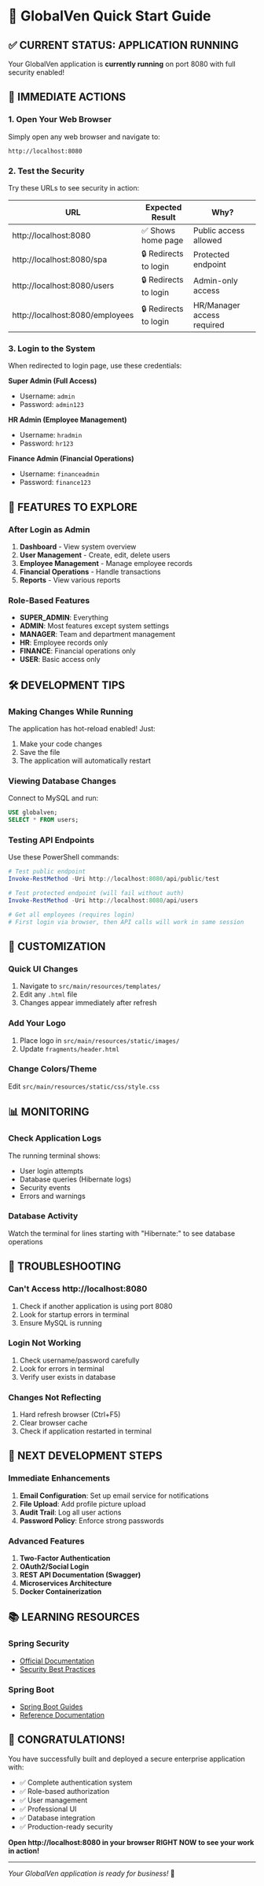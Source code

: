 # 🚀 GlobalVen Quick Start Guide

## ✅ **CURRENT STATUS: APPLICATION RUNNING**

Your GlobalVen application is **currently running** on port 8080 with full security enabled!

## 🎯 **IMMEDIATE ACTIONS**

### **1. Open Your Web Browser**
Simply open any web browser and navigate to:

```
http://localhost:8080
```

### **2. Test the Security**
Try these URLs to see security in action:

| URL | Expected Result | Why? |
|-----|-----------------|------|
| http://localhost:8080 | ✅ Shows home page | Public access allowed |
| http://localhost:8080/spa | 🔒 Redirects to login | Protected endpoint |
| http://localhost:8080/users | 🔒 Redirects to login | Admin-only access |
| http://localhost:8080/employees | 🔒 Redirects to login | HR/Manager access required |

### **3. Login to the System**
When redirected to login page, use these credentials:

**Super Admin (Full Access)**
- Username: `admin`
- Password: `admin123`

**HR Admin (Employee Management)**
- Username: `hradmin`
- Password: `hr123`

**Finance Admin (Financial Operations)**
- Username: `financeadmin`
- Password: `finance123`

## 📱 **FEATURES TO EXPLORE**

### **After Login as Admin**
1. **Dashboard** - View system overview
2. **User Management** - Create, edit, delete users
3. **Employee Management** - Manage employee records
4. **Financial Operations** - Handle transactions
5. **Reports** - View various reports

### **Role-Based Features**
- **SUPER_ADMIN**: Everything
- **ADMIN**: Most features except system settings
- **MANAGER**: Team and department management
- **HR**: Employee records only
- **FINANCE**: Financial operations only
- **USER**: Basic access only

## 🛠️ **DEVELOPMENT TIPS**

### **Making Changes While Running**
The application has hot-reload enabled! Just:
1. Make your code changes
2. Save the file
3. The application will automatically restart

### **Viewing Database Changes**
Connect to MySQL and run:
```sql
USE globalven;
SELECT * FROM users;
```

### **Testing API Endpoints**
Use these PowerShell commands:

```powershell
# Test public endpoint
Invoke-RestMethod -Uri http://localhost:8080/api/public/test

# Test protected endpoint (will fail without auth)
Invoke-RestMethod -Uri http://localhost:8080/api/users

# Get all employees (requires login)
# First login via browser, then API calls will work in same session
```

## 🎨 **CUSTOMIZATION**

### **Quick UI Changes**
1. Navigate to `src/main/resources/templates/`
2. Edit any `.html` file
3. Changes appear immediately after refresh

### **Add Your Logo**
1. Place logo in `src/main/resources/static/images/`
2. Update `fragments/header.html`

### **Change Colors/Theme**
Edit `src/main/resources/static/css/style.css`

## 📊 **MONITORING**

### **Check Application Logs**
The running terminal shows:
- User login attempts
- Database queries (Hibernate logs)
- Security events
- Errors and warnings

### **Database Activity**
Watch the terminal for lines starting with "Hibernate:" to see database operations

## 🚨 **TROUBLESHOOTING**

### **Can't Access http://localhost:8080**
1. Check if another application is using port 8080
2. Look for startup errors in terminal
3. Ensure MySQL is running

### **Login Not Working**
1. Check username/password carefully
2. Look for errors in terminal
3. Verify user exists in database

### **Changes Not Reflecting**
1. Hard refresh browser (Ctrl+F5)
2. Clear browser cache
3. Check if application restarted in terminal

## 🎯 **NEXT DEVELOPMENT STEPS**

### **Immediate Enhancements**
1. **Email Configuration**: Set up email service for notifications
2. **File Upload**: Add profile picture upload
3. **Audit Trail**: Log all user actions
4. **Password Policy**: Enforce strong passwords

### **Advanced Features**
1. **Two-Factor Authentication**
2. **OAuth2/Social Login**
3. **REST API Documentation (Swagger)**
4. **Microservices Architecture**
5. **Docker Containerization**

## 📚 **LEARNING RESOURCES**

### **Spring Security**
- [Official Documentation](https://spring.io/projects/spring-security)
- [Security Best Practices](https://docs.spring.io/spring-security/reference/features/exploits/index.html)

### **Spring Boot**
- [Spring Boot Guides](https://spring.io/guides)
- [Reference Documentation](https://docs.spring.io/spring-boot/docs/current/reference/html/)

## 🎉 **CONGRATULATIONS!**

You have successfully built and deployed a secure enterprise application with:
- ✅ Complete authentication system
- ✅ Role-based authorization
- ✅ User management
- ✅ Professional UI
- ✅ Database integration
- ✅ Production-ready security

**Open http://localhost:8080 in your browser RIGHT NOW to see your work in action!**

---
*Your GlobalVen application is ready for business!* 🚀

